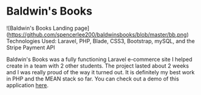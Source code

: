 # Baldwin's Books
  ![Baldwin's Books Landing page]
  (https://github.com/spencerlee200/baldwinsbooks/blob/master/bb.png)
  Technologies Used: Laravel, PHP, Blade, CSS3, Bootstrap,
  mySQL, and the Stripe Payment API

  Baldwin's Books was a fully functioning Laravel e-commerce site I helped create in a team with 2 other students. The project lasted about 2 weeks and I was really proud of the way it turned out. It is definitely my best work in PHP and the MEAN stack so far. You can check out a demo of this application [here]( https://youtu.be/F7EI7WzmjQY).
